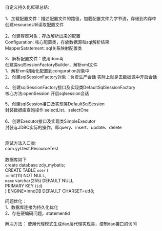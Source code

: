 自定义持久化框架总结:<br/>
<br/>
1、加载配置文件：描述配置文件的路径，加载配置文件为字节流，存储到内存中<br/>
    创建resourceUtil读取配置文件<br/>
   <br/>
2、创建容器对象：存放解析出来的配置<br/>
    Configuration: 核心配置类，存放数据源和sql解析结果<br/>
    MapperSatatement: sql关系映射配置类<br/>

3、解析配置文件：使用dom4j<br/>
    创建类sqlSessionFactoryBuilder，解析xml文件<br/>
    1、解析xml初始化配置到conguration对象中<br/>
    2、创建sqlSessionFactory对象：负责生产会话 实际上就是去数据源中开启会话<br/>

4、创建sqlSessionFactory接口及实现类DefaultSqlSessionFactory<br/>
    核心方法:openSession  开启sqlsession会话<br/>
 
5、创建sqlSession接口及实现类DefaultSqlSession<br/>
    封装数据库查询操作:selectList、selectOne<br/>
    <br/>
6、创建Executor接口及实现类SimpleExecutor<br/>
    封装与JDBC实际的操作，即query、insert、update、delete<br/>
<br/>

测试方法入口类:<br/>
com.yyl.test.ResourceTest<br/>
<br/>
数据库如下<br/>
create database zdy_mybatis;<br/>
CREATE TABLE `user` (<br/>
  `id` int(11) NOT NULL,<br/>
  `name` varchar(255) DEFAULT NULL,<br/>
  PRIMARY KEY (`id`)<br/>
) ENGINE=InnoDB DEFAULT CHARSET=utf8;<br/>

问题优化：<br/>
1、数据库连接为持久化优化<br/>
2、存在硬编码问题，statementid<br/>

解决方法：
使用代理模式生成dao层代理实现类，控制dao接口的访问<br/>